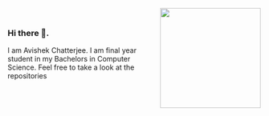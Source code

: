 <!-- ### Hi there 👋 -->
<!-- <img src="C:\Users\Avishek\Desktop\hello.gif"></img> -->
<!-- ![image](https://user-images.githubusercontent.com/76168294/145725559-ee3bac34-6b5b-4613-b3f4-aa45722b6f6c.png) -->
<a href="url"><img src="https://c.tenor.com/lUFliafCu_MAAAAC/hello.gif" align="right" height="200" width="200" ></a>
<br>
 ### Hi there 👋. 
 I am Avishek Chatterjee. I am final year student in my Bachelors in Computer Science. Feel free to take a look at the repositories





<!--
**AvishekChatterje/AvishekChatterje** is a ✨ _special_ ✨ repository because its `README.md` (this file) appears on your GitHub profile.

Here are some ideas to get you started:

- 🔭 I’m currently working on ...
- 🌱 I’m currently learning ...
- 👯 I’m looking to collaborate on ...
- 🤔 I’m looking for help with ...
- 💬 Ask me about ...
- 📫 How to reach me: ...
- 😄 Pronouns: ...
- ⚡ Fun fact: ...
-->
